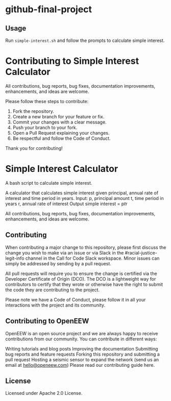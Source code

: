 # github-final-project

## Usage

Run `simple-interest.sh` and follow the prompts to calculate simple interest.

# Contributing to Simple Interest Calculator

All contributions, bug reports, bug fixes, documentation improvements, enhancements, and ideas are welcome.

Please follow these steps to contribute:

1. Fork the repository.
2. Create a new branch for your feature or fix.
3. Commit your changes with a clear message.
4. Push your branch to your fork.
5. Open a Pull Request explaining your changes.
6. Be respectful and follow the Code of Conduct.

Thank you for contributing!

# Simple Interest Calculator

A bash script to calculate simple interest.

A calculator that calculates simple interest given principal, annual rate of interest and time period in years.
Input:
   p, principal amount
   t, time period in years
   r, annual rate of interest
Output
   simple interest = p*t*r

All contributions, bug reports, bug fixes, documentation improvements, enhancements, and ideas are welcome.

## Contributing

When contributing a major change to this repository, please first discuss the change you wish to make via an issue or via Slack in the #racial-justice-legit-info channel in the Call for Code Slack workspace. Minor issues can simply be addressed by sending by a pull request.

All pull requests will require you to ensure the change is certified via the Developer Certificate of Origin (DCO). The DCO is a lightweight way for contributors to certify that they wrote or otherwise have the right to submit the code they are contributing to the project.

Please note we have a Code of Conduct, please follow it in all your interactions with the project and its community.

## Contributing to OpenEEW

OpenEEW is an open source project and we are always happy to receive contributions from our community. You can contribute in different ways:

Writing tutorials and blog posts
Improving the documentation
Submitting bug reports and feature requests
Forking this repository and submitting a pull request
Hosting a seismic sensor to expand the network (send us an email at hello@openeew.com)
Please read our contributing guide here.




## License

Licensed under Apache 2.0 License.
